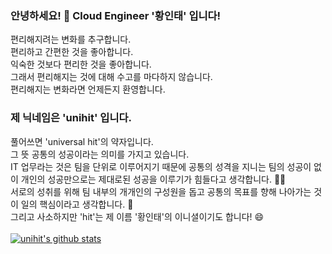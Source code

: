 ### 안녕하세요! 👋 Cloud Engineer '황인태' 입니다!

편리해지려는 변화를 추구합니다.<br>
편리하고 간편한 것을 좋아합니다.<br>
익숙한 것보다 편리한 것을 좋아합니다.<br>
그래서 편리해지는 것에 대해 수고를 마다하지 않습니다.<br>
편리해지는 변화라면 언제든지 환영합니다.<br>

### 제 닉네임은 'unihit' 입니다.

풀어쓰면 'universal hit'의 약자입니다. <br>
그 뜻 공통의 성공이라는 의미를 가지고 있습니다.<br>
IT 업무라는 것은 팀을 단위로 이루어지기 때문에 공통의 성격을 지니는 팀의 성공이 없이 개인의 성공만으로는 제대로된 성공을 이루기가 힘들다고 생각합니다. 🤔💬<br>
서로의 성취를 위해 팀 내부의 개개인의 구성원을 돕고 공통의 목표를 향해 나아가는 것이 일의 핵심이라고 생각합니다. 👯<br>
그리고 사소하지만 'hit'는 제 이름 '황인태'의 이니셜이기도 합니다! 😄<br>
<br>
[![unihit's github stats](https://github-readme-stats.vercel.app/api?username=unihit&theme=dracula&show_icons=true)](https://github.com/unihit)

<div data-iframe-width="150" data-iframe-height="270" data-share-badge-id="16b1ab67-a2ab-427a-9edd-fb350b881131" data-share-badge-host="https://www.credly.com"></div><script type="text/javascript" async src="//cdn.credly.com/assets/utilities/embed.js"></script>
<!--
**unihit/unihit** is a ✨ _special_ ✨ repository because its `README.md` (this file) appears on your GitHub profile.

Here are some ideas to get you started:

- 🔭 I’m currently working on ...
- 🌱 I’m currently learning ...
- 👯 I’m looking to collaborate on ...
- 🤔 I’m looking for help with ...
- 💬 Ask me about ...
- 📫 How to reach me: ...
- 😄 Pronouns: ...
- ⚡ Fun fact: ...
-->
